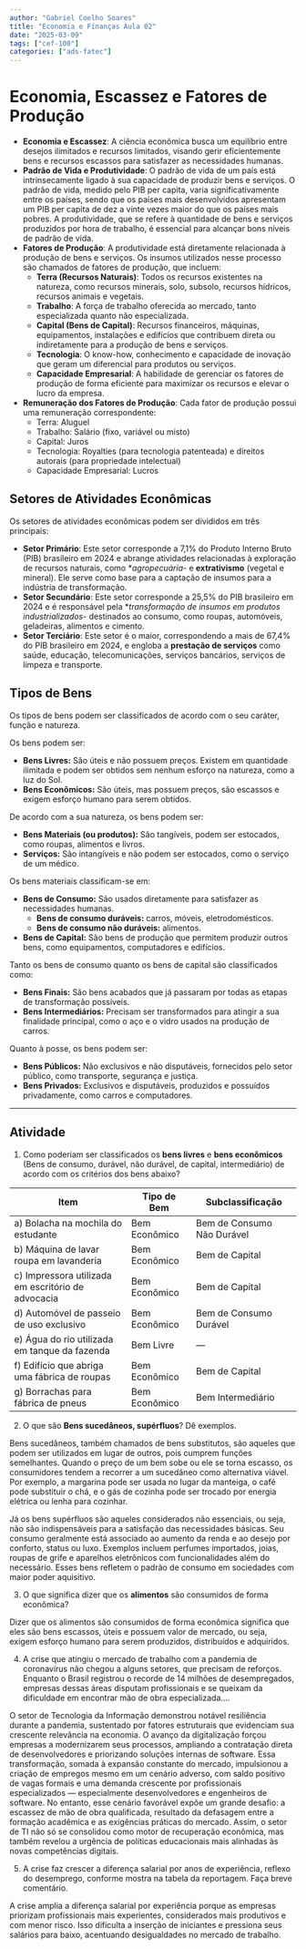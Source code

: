 ```yaml
---
author: "Gabriel Coelho Soares"
title: "Economia e Finanças Aula 02"
date: "2025-03-09"
tags: ["cef-100"]
categories: ["ads-fatec"]
---
```


# Economia, Escassez e Fatores de Produção

- **Economia e Escassez**: A ciência econômica busca um equilíbrio entre
desejos ilimitados e recursos limitados, visando gerir eficientemente bens e
recursos escassos para satisfazer as necessidades humanas.
- **Padrão de Vida e Produtividade**: O padrão de vida de um país está
intrinsecamente ligado à sua capacidade de produzir bens e serviços. O padrão
de vida, medido pelo PIB per capita, varia significativamente entre os países,
sendo que os países mais desenvolvidos apresentam um PIB per capita de dez a
vinte vezes maior do que os países mais pobres. A produtividade, que se refere
à quantidade de bens e serviços produzidos por hora de trabalho, é essencial
para alcançar bons níveis de padrão de vida.
- **Fatores de Produção**: A produtividade está diretamente relacionada à
produção de bens e serviços. Os insumos utilizados nesse processo são chamados
de fatores de produção, que incluem:
  - **Terra (Recursos Naturais)**: Todos os recursos existentes na natureza,
  como recursos minerais, solo, subsolo, recursos hídricos, recursos animais
  e vegetais.
  - **Trabalho**: A força de trabalho oferecida ao mercado, tanto especializada
  quanto não especializada.
  - **Capital (Bens de Capital)**: Recursos financeiros, máquinas,
  equipamentos, instalações e edifícios que contribuem direta ou
  indiretamente para a produção de bens e serviços.
  - **Tecnologia**: O know-how, conhecimento e capacidade de inovação que
  geram um diferencial para produtos ou serviços.
  - **Capacidade Empresarial**: A habilidade de gerenciar os fatores de
  produção de forma eficiente para maximizar os recursos e elevar o lucro
  da empresa.
- **Remuneração dos Fatores de Produção**: Cada fator de produção possui uma
remuneração correspondente:
  - Terra: Aluguel
  - Trabalho: Salário (fixo, variável ou misto)
  - Capital: Juros
  - Tecnologia: Royalties (para tecnologia patenteada) e direitos autorais
  (para propriedade intelectual)
  - Capacidade Empresarial: Lucros

## Setores de Atividades Econômicas

Os setores de atividades econômicas podem ser divididos em três principais:

- **Setor Primário**: Este setor corresponde a 7,1% do Produto Interno Bruto
(PIB) brasileiro em 2024 e abrange atividades relacionadas à exploração de
recursos naturais, como **agropecuária*- e **extrativismo** (vegetal e
mineral). Ele serve como base para a captação de insumos para a indústria
de transformação.
- **Setor Secundário**: Este setor corresponde a 25,5% do PIB brasileiro em
2024 e é responsável pela **transformação de insumos em produtos
industrializados*- destinados ao consumo, como roupas, automóveis,
geladeiras, alimentos e cimento.
- **Setor Terciário**: Este setor é o maior, correspondendo a mais de
67,4% do PIB brasileiro em 2024, e engloba a **prestação de serviços**
como saúde, educação, telecomunicações, serviços bancários, serviços de
limpeza e transporte.

## Tipos de Bens

Os tipos de bens podem ser classificados de acordo com o seu caráter, função
e natureza.

Os bens podem ser:

- **Bens Livres:** São úteis e não possuem preços. Existem em quantidade
ilimitada e podem ser obtidos sem nenhum esforço na natureza, como a luz do
Sol.
- **Bens Econômicos:** São úteis, mas possuem preços, são escassos e exigem
esforço humano para serem obtidos.

De acordo com a sua natureza, os bens podem ser:

- **Bens Materiais (ou produtos):** São tangíveis, podem ser estocados,
como roupas, alimentos e livros.
- **Serviços:** São intangíveis e não podem ser estocados, como o serviço
de um médico.

Os bens materiais classificam-se em:

- **Bens de Consumo:** São usados diretamente para satisfazer as necessidades
humanas.
  - **Bens de consumo duráveis:** carros, móveis, eletrodomésticos.
  - **Bens de consumo não duráveis:** alimentos.
- **Bens de Capital:** São bens de produção que permitem produzir outros bens,
como equipamentos, computadores e edifícios.

Tanto os bens de consumo quanto os bens de capital são classificados como:

- **Bens Finais:** São bens acabados que já passaram por todas as etapas de
transformação possíveis.
- **Bens Intermediários:** Precisam ser transformados para atingir a sua
finalidade principal, como o aço e o vidro usados na produção de carros.

Quanto à posse, os bens podem ser:

- **Bens Públicos:** Não exclusivos e não disputáveis, fornecidos pelo setor
público, como transporte, segurança e justiça.
- **Bens Privados:** Exclusivos e disputáveis, produzidos e possuídos
privadamente, como carros e computadores.

----------

## Atividade

1) Como poderiam ser classificados os **bens livres** e **bens econômicos**
(Bens de consumo, durável, não durável, de capital, intermediário) de
acordo com os critérios dos bens abaixo?

| Item                                               | Tipo de Bem          | Subclassificação                                  |
|----------------------------------------------------|----------------------|---------------------------------------------------|
| a) Bolacha na mochila do estudante                 | Bem Econômico        | Bem de Consumo Não Durável                        |
| b) Máquina de lavar roupa em lavanderia            | Bem Econômico        | Bem de Capital                                    |
| c) Impressora utilizada em escritório de advocacia | Bem Econômico        | Bem de Capital                                    |
| d) Automóvel de passeio de uso exclusivo           | Bem Econômico        | Bem de Consumo Durável                            |
| e) Água do rio utilizada em tanque da fazenda      | Bem Livre            | —                                                 |
| f) Edifício que abriga uma fábrica de roupas       | Bem Econômico        | Bem de Capital                                    |
| g) Borrachas para fábrica de pneus                 | Bem Econômico        | Bem Intermediário                                 |

2) O que são **Bens sucedâneos, supérfluos**? Dê exemplos.

Bens sucedâneos, também chamados de bens substitutos, são aqueles que podem
ser utilizados em lugar de outros, pois cumprem funções semelhantes.
Quando o preço de um bem sobe ou ele se torna escasso, os consumidores
tendem a recorrer a um sucedâneo como alternativa viável. Por exemplo, a
margarina pode ser usada no lugar da manteiga, o café pode substituir o chá,
e o gás de cozinha pode ser trocado por energia elétrica ou lenha para
cozinhar.

Já os bens supérfluos são aqueles considerados não essenciais, ou seja, não
são indispensáveis para a satisfação das necessidades básicas. Seu consumo
geralmente está associado ao aumento da renda e ao desejo por conforto,
status ou luxo. Exemplos incluem perfumes importados, joias, roupas de
grife e aparelhos eletrônicos com funcionalidades além do necessário. Esses
bens refletem o padrão de consumo em sociedades com maior poder aquisitivo.

3) O que significa dizer que os **alimentos** são consumidos de forma
econômica?

Dizer que os alimentos são consumidos de forma econômica significa que eles
são bens escassos, úteis e possuem valor de mercado, ou seja, exigem esforço
humano para serem produzidos, distribuídos e adquiridos.

4) A crise que atingiu o mercado de trabalho com a pandemia de coronavírus
não chegou a alguns setores, que precisam de reforços. Enquanto o Brasil
registrou o recorde de 14 milhões de desempregados, empresas dessas áreas
disputam profissionais e se queixam da dificuldade em encontrar mão de obra
especializada....

O setor de Tecnologia da Informação demonstrou notável resiliência durante
a pandemia, sustentado por fatores estruturais que evidenciam sua crescente
relevância na economia. O avanço da digitalização forçou empresas a
modernizarem seus processos, ampliando a contratação direta de desenvolvedores
e priorizando soluções internas de software. Essa transformação, somada à
expansão constante do mercado, impulsionou a criação de empregos mesmo em um
cenário adverso, com saldo positivo de vagas formais e uma demanda crescente
por profissionais especializados — especialmente desenvolvedores e engenheiros
de software. No entanto, esse cenário favorável expõe um grande desafio: a
escassez de mão de obra qualificada, resultado da defasagem entre a formação
acadêmica e as exigências práticas do mercado. Assim, o setor de TI não só
se consolidou como motor de recuperação econômica, mas também revelou a
urgência de políticas educacionais mais alinhadas às novas competências
digitais.

5) A crise faz crescer a diferença salarial por anos de experiência,
reflexo do desemprego, conforme mostra na tabela da reportagem.
Faça breve comentário.

A crise amplia a diferença salarial por experiência porque as empresas
priorizam profissionais mais experientes, considerados mais produtivos e
com menor risco. Isso dificulta a inserção de iniciantes e pressiona seus
salários para baixo, acentuando desigualdades no mercado de trabalho.
